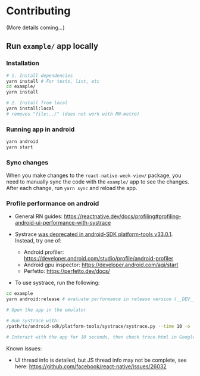 # Contributing

(More details coming...)


## Run `example/` app locally

### Installation

```sh
# 1. Install dependencies
yarn install # For tests, lint, etc
cd example/
yarn install

# 2. Install from local
yarn install:local
# removes "file:../" (does not work with RN-metro)
```

### Running app in android
```sh
yarn android
yarn start
```

### Sync changes

When you make changes to the `react-native-week-view/` package, you need to manually sync the code with the `example/` app to see the changes.
After each change, run `yarn sync` and reload the app.


### Profile performance on android

* General RN guides: https://reactnative.dev/docs/profiling#profiling-android-ui-performance-with-systrace
* Systrace [was deprecated in android-SDK platform-tools v33.0.1](https://developer.android.com/studio/releases/platform-tools#3301_march_2022). Instead, try one of:
  * Android profiler: https://developer.android.com/studio/profile/android-profiler
  * Android gpu inspector: https://developer.android.com/agi/start
  * Perfetto: https://perfetto.dev/docs/

* To use systrace, run the following:
```sh
cd example
yarn android:release # evaluate performance in release version (__DEV__ === false)

# Open the app in the emulator

# Run systrace with:
/path/to/android-sdk/platform-tools/systrace/systrace.py --time 10 -o ../traces/<some-filename>.html sched gfx view -a com.example

# Interact with the app for 10 seconds, then check trace.html in Google Chrome
```

Known issues:

* UI thread info is detailed, but JS thread info may not be complete, see here: https://github.com/facebook/react-native/issues/26032
